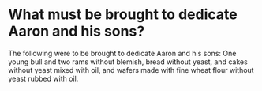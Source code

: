 # What must be brought to dedicate Aaron and his sons?

The following were to be brought to dedicate Aaron and his sons: One young bull and two rams without blemish, bread without yeast, and cakes without yeast mixed with oil, and wafers made with fine wheat flour without yeast rubbed with oil.
